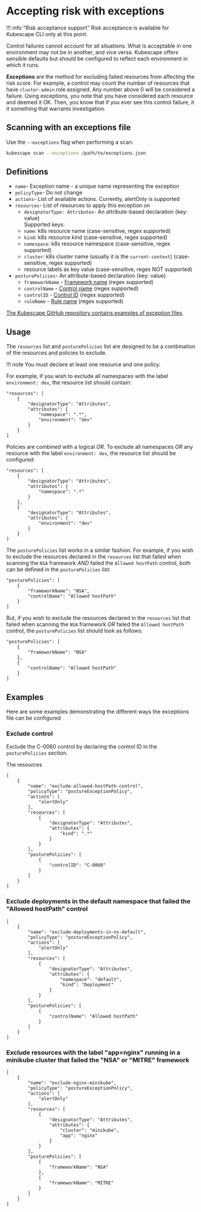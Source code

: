 # Accepting risk with exceptions

!!! info "Risk acceptance support"
    Risk acceptance is available for Kubescape CLI only at this point.


Control failures cannot account for all situations.  What is acceptable in one environment may not be in another, and vice versa. Kubescape offers sensible defaults but should be configured to reflect each environment in which it runs.

**Exceptions** are the method for excluding failed resources from affecting the risk score. For example, a control may count the number of resources that have `cluster-admin` role assigned. Any number above 0 will be considered a failure. Using exceptions, you note that you have considered each resource and deemed it OK. Then, you know that if you ever see this control failure, it it something that warrants investigation.

## Scanning with an exceptions file

Use the `--exceptions` flag when performing a scan:

```sh
kubescape scan --exceptions /path/to/exceptions.json
```

## Definitions

- `name`- Exception name - a unique name representing the exception
- `policyType`- Do not change
- `actions`- List of available actions. Currently, alertOnly is supported
- `resources`- List of resources to apply this exception on
    - `designatorType: Attributes`- An attribute-based declaration {key: value}  
    Supported keys:
    - `name`: k8s resource name (case-sensitive, regex supported)
    - `kind`: k8s resource kind (case-sensitive, regex supported)
    - `namespace`: k8s resource namespace (case-sensitive, regex supported)
    - `cluster`: k8s cluster name (usually it is the `current-context`) (case-sensitive, regex supported)
    - resource labels as key value (case-sensitive, regex NOT supported)
- `posturePolicies`- An attribute-based declaration {key: value}
    - `frameworkName` - [Framework name](https://github.com/kubescape/regolibrary/tree/master/frameworks) (regex supported)
    - `controlName` - [Control name](https://github.com/kubescape/regolibrary/tree/master/controls) (regex supported)
    - `controlID` - [Control ID](https://github.com/kubescape/regolibrary/tree/master/controls) (regex supported)
    - `ruleName` - [Rule name](https://github.com/kubescape/regolibrary/tree/master/rules) (regex supported)

[The Kubescape GitHub repository contains examples of exception files](https://github.com/kubescape/kubescape/tree/master/examples/exceptions).

## Usage

The `resources` list and `posturePolicies` list are designed to be a combination of the resources and policies to exclude.

!!! note
    You must declare at least one resource and one policy.

For example, if you wish to exclude all namespaces with the label `environment: dev`, the resource list should contain:
```
"resources": [
    {
        "designatorType": "Attributes",
        "attributes": {
            "namespace": ".*",
            "environment": "dev"
        }
    }
]
```

Policies are combined with a logical *OR*. To exclude all namespaces *OR* any resource with the label `environment: dev`, the resource list should be configured:

```
"resources": [
    {
        "designatorType": "Attributes",
        "attributes": {
            "namespace": ".*"
        }
    },
    {
        "designatorType": "Attributes",
        "attributes": {
            "environment": "dev"
        }
    }
]
```

The `posturePolicies` list works in a similar fashion.  For example, if you wish to exclude the resources declared in the `resources` list that failed when scanning the `NSA` framework *AND* failed the `Allowed hostPath` control, both can be defined in the `posturePolicies` list:

```
"posturePolicies": [
    {
        "frameworkName": "NSA",
        "controlName": "Allowed hostPath" 
    }
]
```

But, if you wish to exclude the resources declared in the `resources` list that failed when scanning the `NSA` framework *OR* failed the `Allowed hostPath` control, the `posturePolicies` list should look as follows:

```
"posturePolicies": [
    {
        "frameworkName": "NSA" 
    },
    {
        "controlName": "Allowed hostPath" 
    }
]
```

## Examples

Here are some examples demonstrating the different ways the exceptions file can be configured

### Exclude control

Exclude the C-0060 control by declaring the control ID in the `posturePolicies` section.

The resources

```
[
    {
        "name": "exclude-allowed-hostPath-control",
        "policyType": "postureExceptionPolicy",
        "actions": [
            "alertOnly"
        ],
        "resources": [
            {
                "designatorType": "Attributes",
                "attributes": {
                    "kind": ".*"
                }
            }
        ],
        "posturePolicies": [
            {
                "controlID": "C-0060" 
            }
        ]
    }
]
```

### Exclude deployments in the default namespace that failed the "Allowed hostPath" control

```
[
    {
        "name": "exclude-deployments-in-ns-default",
        "policyType": "postureExceptionPolicy",
        "actions": [
            "alertOnly"
        ],
        "resources": [
            {
                "designatorType": "Attributes",
                "attributes": {
                    "namespace": "default",
                    "kind": "Deployment"
                }
            }
        ],
        "posturePolicies": [
            {
                "controlName": "Allowed hostPath" 
            }
        ]
    }
]
```

### Exclude resources with the label "app=nginx" running in a minikube cluster that failed the "NSA" or "MITRE" framework

```
[
    {
        "name": "exclude-nginx-minikube",
        "policyType": "postureExceptionPolicy",
        "actions": [
            "alertOnly"
        ],
        "resources": [
            {
                "designatorType": "Attributes",
                "attributes": {
                    "cluster": "minikube",
                    "app": "nginx"
                }
            }
        ],
        "posturePolicies": [
            {
                "frameworkName": "NSA" 
            },
            {
                "frameworkName": "MITRE" 
            }
        ]
    }
]
```